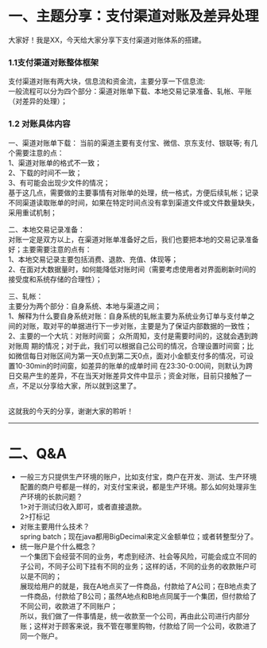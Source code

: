 # 一、主题分享：支付渠道对账及差异处理
   大家好！我是XX，今天给大家分享下支付渠道对账体系的搭建。


### 1.1支付渠道对账整体框架
 支付渠道对账有两大块，信息流和资金流，主要分享一下信息流:<br>
   一般流程可以分为四个部分：渠道对账单下载、本地交易记录准备、轧帐、平账（对差异的处理）；
### 1.2 对账具体内容
 一、渠道对账单下载： 当前的渠道主要有支付宝、微信、京东支付、银联等; 有几个需要注意的点：<br> 1、渠道对账单的格式不一致；<br> 2、下载的时间不一致；<br> 3、有可能会出现少文件的情况；<br> 基于这几点，需要做的主要事情有对账单的处理，统一格式，方便后续轧帐；记录不同渠道读取账单的时间，如果在特定时间点没有拿到渠道文件或文件数量缺失，采用重试机制；
 
 二、本地交易记录准备：<br> 对账一定是双方以上，在渠道对账单准备好之后，我们也要把本地的交易记录准备好；主要需要注意的点有：<br> 1、本地交易记录主要包括消费、退款、充值、体现等； <br>
 2、在面对大数据量时，如何能降低对账时间（需要考虑使用者对界面刷新时间的接受度和系统存储的合理性）；
 
 三、轧帐：<br> 主要分为两个部分：自身系统、本地与渠道之间；<br> 1、解释为什么要自身系统对账：自身系统的轧帐主要为系统业务订单与支付单之间的对账，取对平的单据进行下一步对账，主要是为了保证内部数据的一致性；<br> 2、主要的一个大坑：对账时间窗； 众所周知，支付是需要时间的，这就会遇到跨对账周 期的情况；对于此，我们可以根据自己公司的情况，合理设置时间窗；比如微信每日对账区间为第一天0点到第二天0点，面对小金额支付多的情况，可设置10-30min的时间窗，如差异的账单的成单时间 在23:30-0:00间，则默认为跨日交易产生的差异，不在当天对账差异文件中显示；资金对账，目前只接触了一点，不足以分享给大家，所以就到这里了。
 
<br>这就我的今天的分享，谢谢大家的聆听！

****

# 二、Q&A
-  一般三方只提供生产环境的账户，比如支付宝，商户在开发、测试、生产环境配置的商户号都是一样的，对支付宝来说，都是生产环境。那么如何处理非生产环境的长款问题？<br>
1>对于测试归收入即可，或者直接退款。<br>
2>打标记
- 对账主要用什么技术？<br>
 spring batch；现在java都用BigDecimal来定义金额单位；或者转整型分了。
- 统一账户是个什么概念？<br>
 一个集团下会经营不同的业务，考虑到经济、社会等风险，可能会成立不同的子公司，不同子公司下挂有不同的业务；这样的话，不同的业务的收款账户可以是不同的；<br>展现给用户的就是，我在A地点买了一件商品，付款给了A公司；在B地点卖了一件商品，付款给了B公司；虽然A地点和B地点同属于一个集团，但付款给了不同公司，收款进了不同账户；<br>所以，我们做了一件事情是，统一收款至一个公司，再由此公司进行内部分账；这样对于顾客来说，我不管在哪里购物，付款给了同一个公司，收款进了同一个账户。